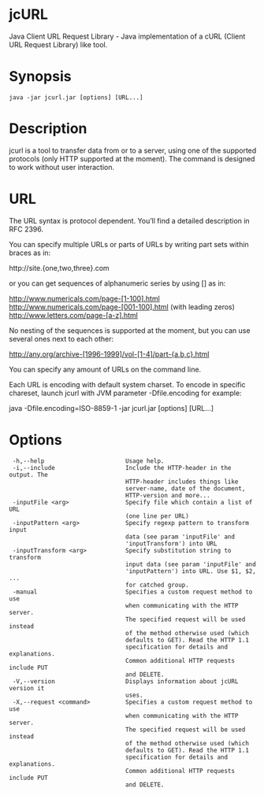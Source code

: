 jcURL
=====

Java Client URL Request Library - Java implementation of a cURL (Client URL Request Library) like tool.

Synopsis
========

    java -jar jcurl.jar [options] [URL...]

Description
===========

jcurl is a tool to transfer data from or to a server, using one of the supported protocols (only HTTP supported at the moment). 
The command is designed to work without user interaction.

URL
===

The URL syntax is protocol dependent. You’ll find a detailed description in RFC 2396.

You can specify multiple URLs or parts of URLs by writing part sets within braces as in:

http://site.{one,two,three}.com

or you can get sequences of alphanumeric series by using [] as in:

http://www.numericals.com/page-[1-100].html 
http://www.numericals.com/page-[001-100].html (with leading zeros) 
http://www.letters.com/page-[a-z].html

No nesting of the sequences is supported at the moment, but you can use several ones next to each other:

http://any.org/archive-[1996-1999]/vol-[1-4]/part-{a,b,c}.html

You can specify any amount of URLs on the command line.

Each URL is encoding with default system charset. To encode in specific chareset, launch jcurl with JVM parameter -Dfile.encoding for example:

   java -Dfile.encoding=ISO-8859-1 -jar jcurl.jar [options] [URL...]


Options
=======

     -h,--help                       Usage help.
     -i,--include                    Include the HTTP-header in the output. The
                                     HTTP-header includes things like
                                     server-name, date of the document,
                                     HTTP-version and more...
     -inputFile <arg>                Specify file which contain a list of URL
                                     (one line per URL)
     -inputPattern <arg>             Specify regexp pattern to transform input
                                     data (see param 'inputFile' and
                                     'inputTransform') into URL
     -inputTransform <arg>           Specify substitution string to transform
                                     input data (see param 'inputFile' and
                                     'inputPattern') into URL. Use $1, $2, ...
                                     for catched group.
     -manual                         Specifies a custom request method to use
                                     when communicating with the HTTP server.
                                     The specified request will be used instead
                                     of the method otherwise used (which
                                     defaults to GET). Read the HTTP 1.1
                                     specification for details and explanations.
                                     Common additional HTTP requests include PUT
                                     and DELETE.
     -V,--version                    Displays information about jcURL version it
                                     uses.
     -X,--request <command>          Specifies a custom request method to use
                                     when communicating with the HTTP server.
                                     The specified request will be used instead
                                     of the method otherwise used (which
                                     defaults to GET). Read the HTTP 1.1
                                     specification for details and explanations.
                                     Common additional HTTP requests include PUT
                                     and DELETE.
